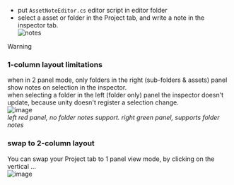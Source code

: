 - put `AssetNoteEditor.cs` editor script in editor folder
- select a asset or folder in the Project tab, and write a note in the inspector tab.  
![notes](https://github.com/user-attachments/assets/8cdacee6-b105-4f24-bd0b-7d21048ee7ba)

> [!Warning]
> ### 1-column layout limitations 
> when in 2 panel mode, only folders in the right (sub-folders & assets) panel show notes on selection in the inspector.  
> when selecting a folder in the left (folder only) panel the inspector doesn't update, because unity doesn't register a selection change.  
> ![image](https://github.com/user-attachments/assets/9d3b3b2b-b0dc-484b-8208-ee0b19551b0d)  
> _left red panel, no folder notes support. right green panel, supports folder notes_
>  
> ### swap to 2-column layout 
> You can swap your Project tab to 1 panel view mode, by clicking on the vertical ...  
> ![image](https://github.com/user-attachments/assets/6bec06f7-fbe3-49a7-a756-be7000eb2337)
